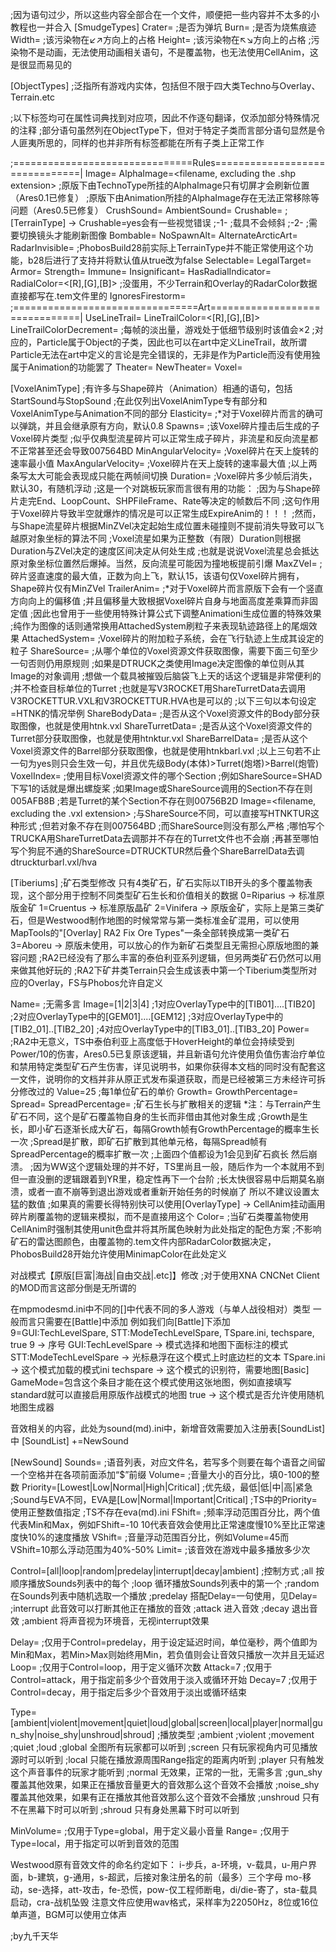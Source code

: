 ;因为语句过少，所以这些内容全部合在一个文件，顺便把一些内容并不太多的小教程也一并合入
[SmudgeTypes]
Crater=<boolean>
;是否为弹坑
Burn=<boolean>
;是否为烧焦痕迹
Width=<int>
;该污染物在↙↗方向上的占格
Height=<int>
;该污染物在↖↘方向上的占格
;污染物不是动画，无法使用动画相关语句，不是覆盖物，也无法使用CellAnim，这是很显而易见的



[ObjectTypes]
;泛指所有游戏内实体，包括但不限于四大类Techno与Overlay、Terrain.etc

;以下标签均可在属性词典找到对应项，因此不作逐句翻译，仅添加部分特殊情况的注释
;部分语句虽然列在ObjectType下，但对于特定子类而言部分语句显然是令人匪夷所思的，同样的也并非所有标签都能在所有子类上正常工作

;===============================Rules===============================|
Image=<Image>
AlphaImage=<filename, excluding the .shp extension>
;原版下由TechnoType所挂的AlphaImage只有切屏才会刷新位置（Ares0.1已修复）
;原版下由Animation所挂的AlphaImage存在无法正常移除等问题（Ares0.5已修复）
CrushSound=<sound>
AmbientSound=<sound>
Crushable=<boolean>
;[TerrainType] -> Crushable=yes会有一些视觉错误
;-1-
;载具不会倾斜
;-2-
;需要切换镜头才能刷新图像
Bombable=<boolean>
NoSpawnAlt=<boolean>
AlternateArcticArt=<boolean>
RadarInvisible=<boolean>
;PhobosBuild28前实际上TerrainType并不能正常使用这个功能，b28后进行了支持并将默认值从true改为false
Selectable=<boolean>
LegalTarget=<boolean>
Armor=<Armor>
Strength=<int>
Immune=<boolean>
Insignificant=<boolean>
HasRadialIndicator=<boolean>
RadialColor=<[R],[G],[B]>
;没蛋用，不少Terrain和Overlay的RadarColor数据直接都写在.tem文件里的
IgnoresFirestorm=<boolean>
;================================Art===============================|
UseLineTrail=<boolean>
LineTrailColor=<[R],[G],[B]>
LineTrailColorDecrement=<int>
;每帧的淡出量，游戏处于低细节级别时该值会×2
;对应的，Particle属于Object的子类，因此也可以在art中定义LineTrail，故所谓Particle无法在art中定义的言论是完全错误的，无非是作为Particle而没有使用独属于Animation的功能罢了
Theater=<boolean>
NewTheater=<boolean>
Voxel=<boolean>



[VoxelAnimType]
;有许多与Shape碎片（Animation）相通的语句，包括StartSound与StopSound
;在此仅列出VoxelAnimType专有部分和VoxelAnimType与Animation不同的部分
Elasticity=<float>
;*对于Voxel碎片而言的确可以弹跳，并且会继承原有方向，默认0.8
Spawns=<VoxelAnimType>
;该Voxel碎片撞击后生成的子Voxel碎片类型
;似乎仅典型流星碎片可以正常生成子碎片，非流星和反向流星都不正常甚至还会导致007564BD
MinAngularVelocity=<float>
;Voxel碎片在天上旋转的速率最小值
MaxAngularVelocity=<float>
;Voxel碎片在天上旋转的速率最大值
;以上两条写太大可能会表现成只能在两帧间切换
Duration=<int>
;Voxel碎片多少帧后消失，默认30，有随机浮动
;这是一个对跳板玩家而言很有用的功能：
;因为与Shape碎片走完End、LoopCount、SHPFileFrame、Rate等决定的帧数后不同
;这句作用于Voxel碎片导致半空就爆炸的情况是可以正常生成ExpireAnim的！！！
;然而，与Shape流星碎片根据MinZVel决定起始生成位置未碰撞则不提前消失导致可以飞越原对象坐标的算法不同
;Voxel流星如果为正整数（有限）Duration则根据Duration与ZVel决定的速度区间决定从何处生成
;也就是说说Voxel流星总会抵达原对象坐标位置然后爆掉。当然，反向流星可能因为撞地板提前引爆
MaxZVel=<float>
;碎片竖直速度的最大值，正数为向上飞，默认15，该语句仅Voxel碎片拥有，Shape碎片仅有MinZVel
TrailerAnim=<animation>
;*对于Voxel碎片而言原版下会有一个竖直方向向上的偏移值
;并且偏移量大致根据Voxel碎片自身与地面高度差乘算而非固定值
;因此也曾用于一些使用特殊计算公式下调整Animationi生成位置的特殊效果
;纯作为图像的话则通常换用AttachedSystem刷粒子来表现轨迹路径上的尾烟效果
AttachedSystem=<ParticleSystemType>
;Voxel碎片的附加粒子系统，会在飞行轨迹上生成其设定的粒子
ShareSource=<TechnoType>
;从哪个单位的Voxel资源文件获取图像，需要下面三句至少一句否则仍用原规则
;如果是DTRUCK之类使用Image决定图像的单位则从其Image的对象调用
;想做一个载具被摧毁后脑袋飞上天的话这个逻辑是非常便利的
;并不检查目标单位的Turret
;也就是写V3ROCKET用ShareTurretData去调用V3ROCKETTUR.VXL和V3ROCKETTUR.HVA也是可以的
;以下三句以本句设定=HTNK的情况举例
ShareBodyData=<bool>
;是否从这个Voxel资源文件的Body部分获取图像，也就是使用htnk.vxl
ShareTurretData=<bool>
;是否从这个Voxel资源文件的Turret部分获取图像，也就是使用htnktur.vxl
ShareBarrelData=<bool>
;是否从这个Voxel资源文件的Barrel部分获取图像，也就是使用htnkbarl.vxl
;以上三句若不止一句为yes则只会生效一句，并且优先级Body(本体)>Turret(炮塔)>Barrel(炮管)
VoxelIndex=<int>
;使用目标Voxel资源文件的哪个Section
;例如ShareSource=SHAD下写1的话就是爆出螺旋桨
;如果Image或ShareSource调用的Section不存在则005AFB8B
;若是Turret的某个Section不存在则00756B2D
Image=<filename, excluding the .vxl extension>
;与ShareSource不同，可以直接写HTNKTUR这种形式
;但若对象不存在则007564BD
;而ShareSource则没有那么严格
;哪怕写个TRUCKA用ShareTurretData去调那并不存在的Turret文件也不会崩
;再甚至哪怕写个狗屁不通的ShareSource=DTRUCKTUR然后叠个ShareBarrelData去调dtruckturbarl.vxl/hva



[Tiberiums]
;矿石类型修改
只有4类矿石，矿石实际以TIB开头的多个覆盖物表现，这个部分用于控制不同类型矿石生长和价值相关的数据
0=Riparius      ->  标准原版金矿
1=Cruentus      ->  标准原版晶矿
2=Vinifera      ->  原版金矿，实际上是第三类矿石，但是Westwood制作地图的时候常常与第一类标准金矿混用，可以使用MapTools的"[Overlay] RA2 Fix Ore Types"一条全部转换成第一类矿石
3=Aboreu        ->  原版未使用，可以放心的作为新矿石类型且无需担心原版地图的兼容问题
;RA2已经没有了那么丰富的泰伯利亚系列逻辑，但另两类矿石仍然可以用来做其他好玩的
;RA2下矿井类Terrain只会生成该表中第一个Tiberium类型所对应的Overlay，FS与Phobos允许自定义

Name=<any str>
;无需多言
Image=[1|2|3|4]
;1对应OverlayType中的[TIB01]....[TIB20]
;2对应OverlayType中的[GEM01]....[GEM12]
;3对应OverlayType中的[TIB2_01]..[TIB2_20]
;4对应OverlayType中的[TIB3_01]..[TIB3_20]
Power=<int>
;RA2中无意义，TS中泰伯利亚上高度低于HoverHeight的单位会持续受到Power/10的伤害，Ares0.5已复原该逻辑，并且新语句允许使用负值伤害治疗单位和禁用特定类型矿石产生伤害，详见说明书，如果你获得本文档的同时没有配套这一文件，说明你的文档并非从原正式发布渠道获取，而是已经被第三方未经许可拆分修改过的
Value=25
;每1单位矿石的单价
Growth=<int>
GrowthPercentage=<float>
Spread=<int>
SpreadPercentage=<float>
;矿石生长与扩散相关的逻辑
*注：与Terrain产生矿石不同，这个是矿石覆盖物自身的生长而非借由其他对象生成
;Growth是生长，即小矿石逐渐长成大矿石，每隔Growth帧有GrowthPercentage的概率生长一次
;Spread是扩散，即矿石扩散到其他单元格，每隔Spread帧有SpreadPercentage的概率扩散一次
;上面四个值都设为1会见到矿石疯长
然后崩溃。
;因为WW这个逻辑处理的并不好，TS里尚且一般，随后作为一个本就用不到但一直没删的逻辑跟着到YR里，稳定性再下一个台阶
;长太快很容易中后期莫名崩溃，或者一直不崩等到退出游戏或者重新开始任务的时候崩了
所以不建议设置太猛的数值
;如果真的需要长得特别快可以使用[OverlayType] -> CellAnim挂动画用碎片刷覆盖物的逻辑来模拟，而不是直接用这个
Color=<color scheme>
;当矿石类覆盖物使用CellAnim时强制其使用unit色盘并将其所属色映射为此处指定的配色方案
;不影响矿石的雷达图颜色，由覆盖物的.tem文件内部RadarColor数据决定，PhobosBuild28开始允许使用MinimapColor在此处定义


对战模式【原版[巨富|海战|自由交战|.etc]】修改
;对于使用XNA CNCNet Client的MOD而言这部分倒是无所谓的

在mpmodesmd.ini中不同的[]中代表不同的多人游戏（与单人战役相对）类型
一般而言只需要在[Battle]中添加
例如我们向[Battle]下添加
9=GUI:TechLevelSpare, STT:ModeTechLevelSpare, TSpare.ini, techspare, true
9                       -> 序号
GUI:TechLevelSpare      -> 模式选择和地图下面标注的模式
STT:ModeTechLevelSpare  -> 光标悬浮在这个模式上时底边栏的文本
TSpare.ini              -> 这个模式加载的模式ini
techspare               -> 这个模式的识别符，需要地图[Basic] GameMode=包含这个条目才能在这个模式使用这张地图，例如直接填写standard就可以直接启用原版作战模式的地图
true                    -> 这个模式是否允许使用随机地图生成器

音效相关的内容，此处为sound(md).ini中，新增音效需要加入注册表[SoundList]中
[SoundList]
+=NewSound

[NewSound]
Sounds=
;语音列表，对应文件名，若写多个则要在每个语音之间留一个空格并在各项前面添加“$”前缀
Volume=
;音量大小的百分比，填0-100的整数
Priority=[Lowest|Low|Normal|High|Critical]
;优先级，最低|低|中|高|紧急
;Sound与EVA不同，EVA是[Low|Normal|Important|Critical]
;TS中的Priority=使用正整数值指定
;TS不存在eva(md).ini
FShift=
;频率浮动范围百分比，两个值代表Min和Max，例如FShift=-10 10代表音效会使用比正常速度慢10%至比正常速度快10%的速度播放
VShift=
;音量浮动范围百分比，例如Volume=45而VShift=10那么浮动范围为40%-50%
Limit=
;该音效在游戏中最多播放多少次

Control=[all|loop|random|predelay|interrupt|decay|ambient]
;控制方式
;all		按顺序播放Sounds列表中的每个
;loop		循环播放Sounds列表中的第一个
;random		在Sounds列表中随机选取一个播放
;predelay	搭配Delay=一句使用，见Delay=
;interrupt	此音效可以打断其他正在播放的音效
;attack		进入音效
;decay		退出音效
;ambient	将声音视为环境音，无视interrupt效果

Delay=
;仅用于Control=predelay，用于设定延迟时间，单位毫秒，两个值即为Min和Max，若Min>Max则始终用Min，若负值则会让音效只播放一次并且无延迟
Loop=
;仅用于Control=loop，用于定义循环次数
Attack=7
;仅用于Control=attack，用于指定前多少个音效用于淡入或循环开始
Decay=7
;仅用于Control=decay，用于指定后多少个音效用于淡出或循环结束

Type=[ambient|violent|movement|quiet|loud|global|screen|local|player|normal|gun_shy|noise_shy|unshroud|shroud]
;播放类型
;ambient
;violent
;movement
;quiet
;loud
;global		全图所有玩家都可以听到
;screen		只有玩家视角内可见播放源时可以听到
;local		只能在播放源周围Range指定的距离内听到
;player		只有触发这个声音事件的玩家才能听到
;normal		无效果，正常的一批，无需多言
;gun_shy    覆盖其他效果，如果正在播放音量更大的音效那么这个音效不会播放
;noise_shy  覆盖其他效果，如果有正在播放其他音效那么这个音效不会播放
;unshroud   只有不在黑幕下时可以听到
;shroud     只有身处黑幕下时可以听到

MinVolume=
;仅用于Type=global，用于定义最小音量
Range=
;仅用于Type=local，用于指定可以听到音效的范围

Westwood原有音效文件的命名约定如下：
i-步兵，a-环境，v-载具，u-用户界面，b-建筑，g-通用，s-超武，后接对象注册名的前（最多）三个字母
mo-移动，se-选择，att-攻击，fe-恐慌，pow-仅工程师断电，di/die-寄了，sta-载具启动，cra-战机坠毁
注意文件应使用wav格式，采样率为22050Hz，8位或16位单声道，BGM可以使用立体声

;by九千天华